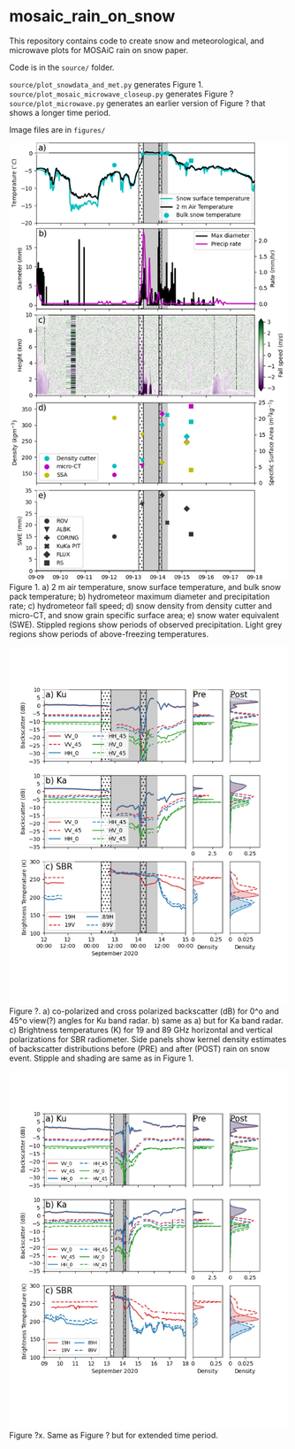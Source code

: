 # mosaic_rain_on_snow
This repository contains code to create snow and meteorological, and microwave plots for MOSAiC rain on snow paper.

Code is in the `source/` folder.

`source/plot_snowdata_and_met.py` generates Figure 1.  
`source/plot_mosaic_microwave_closeup.py` generates Figure ?  
`source/plot_microwave.py` generates an earlier version of Figure ? that shows a longer time period.

Image files are in `figures/`

![Figure 1.  Snow and meteological parameters](figures/mosaic_rain_on_snow_figure01.png)  
Figure 1.  a) 2 m air temperature, snow surface temperature, and bulk snow pack temperature; b) hydrometeor maximum diameter and precipitation rate; c) hydrometeor fall speed; d) snow density from density cutter and micro-CT, and snow grain specific surface area; e) snow water equivalent (SWE).  Stippled regions show periods of observed precipitation.  Light grey regions show periods of above-freezing temperatures.

![Figure ?.  KuKa backscatter, SBR Brightness temperatures, and AMSR Brightness temperatures](figures/mosaic_rain_on_snow_microwave.closeup.png)  
Figure ?.  a) co-polarized and cross polarized backscatter (dB) for 0^o and 45^o view(?) angles for Ku band radar.  b) same as a) but for Ka band radar.  c) Brightness temperatures (K) for 19 and 89 GHz horizontal and vertical polarizations for SBR radiometer.  Side panels show kernel density estimates of backscatter distributions before (PRE) and after (POST) rain on snow event.   Stipple and shading are same as in Figure 1.

![Figure ?'. Earlier version of Figure ?](figures/mosaic_rain_on_snow_microwave.png)  
Figure ?x.  Same as Figure ? but for extended time period. 

